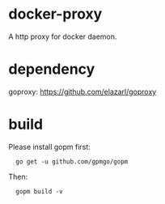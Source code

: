 docker-proxy
============

A http proxy for docker daemon.


dependency
==========

goproxy: https://github.com/elazarl/goproxy


build
=====

Please install gopm first:

```
  go get -u github.com/gpmgo/gopm
```

Then:

```
  gopm build -v
```
